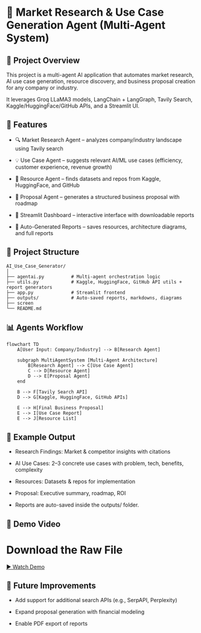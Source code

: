 # 🤖 Market Research & Use Case Generation Agent (Multi-Agent System)

## 📌 Project Overview
This project is a multi-agent AI application that automates market research, AI use case generation, resource discovery, and business proposal creation for any company or industry.

It leverages Groq LLaMA3 models, LangChain + LangGraph, Tavily Search, Kaggle/HuggingFace/GitHub APIs, and a Streamlit UI.

## 🚀 Features

- 🔍 Market Research Agent – analyzes company/industry landscape using Tavily search

- 💡 Use Case Agent – suggests relevant AI/ML use cases (efficiency, customer experience, revenue growth)

- 📂 Resource Agent – finds datasets and repos from Kaggle, HuggingFace, and GitHub

- 📝 Proposal Agent – generates a structured business proposal with roadmap

- 🎨 Streamlit Dashboard – interactive interface with downloadable reports

- 📑 Auto-Generated Reports – saves resources, architecture diagrams, and full reports

## 📁 Project Structure
```
AI_Use_Case_Generator/
│
├── agentai.py          # Multi-agent orchestration logic
├── utils.py            # Kaggle, HuggingFace, GitHub API utils + report generators
├── app.py              # Streamlit frontend
├── outputs/            # Auto-saved reports, markdowns, diagrams
├── screen
└── README.md
```
## 📊 Agents Workflow

```mermaid
flowchart TD
    A[User Input: Company/Industry] --> B[Research Agent]
    
    subgraph MultiAgentSystem [Multi-Agent Architecture]
        B[Research Agent] --> C[Use Case Agent]
        C --> D[Resource Agent]
        D --> E[Proposal Agent]
    end

    B --> F[Tavily Search API]
    D --> G[Kaggle, HuggingFace, GitHub APIs]
    
    E --> H[Final Business Proposal]
    E --> I[Use Case Report]
    E --> J[Resource List]
```

## 📑 Example Output

- Research Findings: Market & competitor insights with citations

- AI Use Cases: 2–3 concrete use cases with problem, tech, benefits, complexity

- Resources: Datasets & repos for implementation

- Proposal: Executive summary, roadmap, ROI

- Reports are auto-saved inside the outputs/ folder.


## 🎥 Demo Video
# Download the Raw File

[▶️ Watch Demo](screen/META1.mp4)


## 🔮 Future Improvements

- Add support for additional search APIs (e.g., SerpAPI, Perplexity)

- Expand proposal generation with financial modeling

- Enable PDF export of reports
